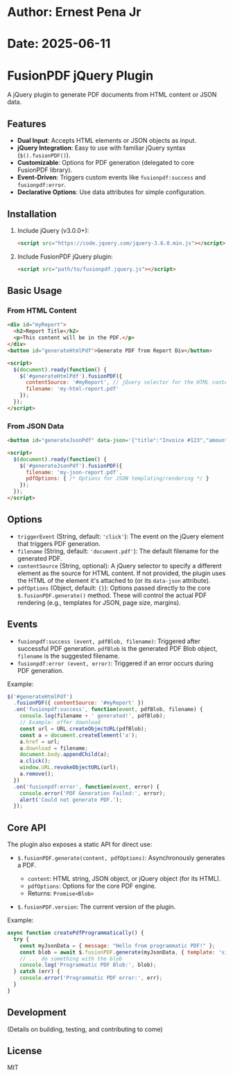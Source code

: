 # Author: Ernest Pena Jr
# Date: 2025-06-11

# FusionPDF jQuery Plugin

A jQuery plugin to generate PDF documents from HTML content or JSON data.

## Features

- **Dual Input**: Accepts HTML elements or JSON objects as input.
- **jQuery Integration**: Easy to use with familiar jQuery syntax (`$().fusionPDF()`).
- **Customizable**: Options for PDF generation (delegated to core FusionPDF library).
- **Event-Driven**: Triggers custom events like `fusionpdf:success` and `fusionpdf:error`.
- **Declarative Options**: Use data attributes for simple configuration.

## Installation

1.  Include jQuery (v3.0.0+):
    ```html
    <script src="https://code.jquery.com/jquery-3.6.0.min.js"></script>
    ```
2.  Include FusionPDF jQuery plugin:
    ```html
    <script src="path/to/fusionpdf.jquery.js"></script>
    ```

## Basic Usage

### From HTML Content

```html
<div id="myReport">
  <h2>Report Title</h2>
  <p>This content will be in the PDF.</p>
</div>
<button id="generateHtmlPdf">Generate PDF from Report Div</button>

<script>
  $(document).ready(function() {
    $('#generateHtmlPdf').fusionPDF({
      contentSource: '#myReport', // jQuery selector for the HTML content
      filename: 'my-html-report.pdf'
    });
  });
</script>
```

### From JSON Data

```html
<button id="generateJsonPdf" data-json='{"title":"Invoice #123","amount":100}'>Generate PDF from JSON</button>

<script>
  $(document).ready(function() {
    $('#generateJsonPdf').fusionPDF({
      filename: 'my-json-report.pdf',
      pdfOptions: { /* Options for JSON templating/rendering */ }
    });
  });
</script>
```

## Options

- `triggerEvent` (String, default: `'click'`): The event on the jQuery element that triggers PDF generation.
- `filename` (String, default: `'document.pdf'`): The default filename for the generated PDF.
- `contentSource` (String, optional): A jQuery selector to specify a different element as the source for HTML content. If not provided, the plugin uses the HTML of the element it's attached to (or its `data-json` attribute).
- `pdfOptions` (Object, default: `{}`): Options passed directly to the core `$.fusionPDF.generate()` method. These will control the actual PDF rendering (e.g., templates for JSON, page size, margins).

## Events

- `fusionpdf:success (event, pdfBlob, filename)`: Triggered after successful PDF generation. `pdfBlob` is the generated PDF Blob object, `filename` is the suggested filename.
- `fusionpdf:error (event, error)`: Triggered if an error occurs during PDF generation.

Example:
```javascript
$('#generateHtmlPdf')
  .fusionPDF({ contentSource: '#myReport' })
  .on('fusionpdf:success', function(event, pdfBlob, filename) {
    console.log(filename + ' generated!', pdfBlob);
    // Example: offer download
    const url = URL.createObjectURL(pdfBlob);
    const a = document.createElement('a');
    a.href = url;
    a.download = filename;
    document.body.appendChild(a);
    a.click();
    window.URL.revokeObjectURL(url);
    a.remove();
  })
  .on('fusionpdf:error', function(event, error) {
    console.error('PDF Generation Failed:', error);
    alert('Could not generate PDF.');
  });
```

## Core API

The plugin also exposes a static API for direct use:

- `$.fusionPDF.generate(content, pdfOptions)`: Asynchronously generates a PDF.
  - `content`: HTML string, JSON object, or jQuery object (for its HTML).
  - `pdfOptions`: Options for the core PDF engine.
  - Returns: `Promise<Blob>`

- `$.fusionPDF.version`: The current version of the plugin.

Example:
```javascript
async function createPdfProgrammatically() {
  try {
    const myJsonData = { message: "Hello from programmatic PDF!" };
    const blob = await $.fusionPDF.generate(myJsonData, { template: 'simpleMessage' });
    // ... do something with the blob
    console.log('Programmatic PDF Blob:', blob);
  } catch (err) {
    console.error('Programmatic PDF error:', err);
  }
}
```

## Development

(Details on building, testing, and contributing to come)

## License

MIT
